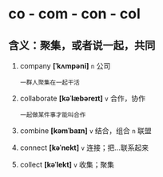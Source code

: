 # co - com - con - col

## 含义：聚集，或者说一起，共同

1. company **[ˈkʌmpəni]** `n` 公司

   ```
   一群人聚集在一起干活
   ```

2. collaborate **[kəˈlæbəreɪt]** `v` 合作，协作

   ```
   一起做某件事才能叫合作
   ```

3. combine **[kəmˈbaɪn]** `v` 结合，组合 `n` 联盟

4. connect **[kəˈnekt]** `v` 连接；把...联系起来

5. collect **[kəˈlekt]** `v` 收集；聚集
